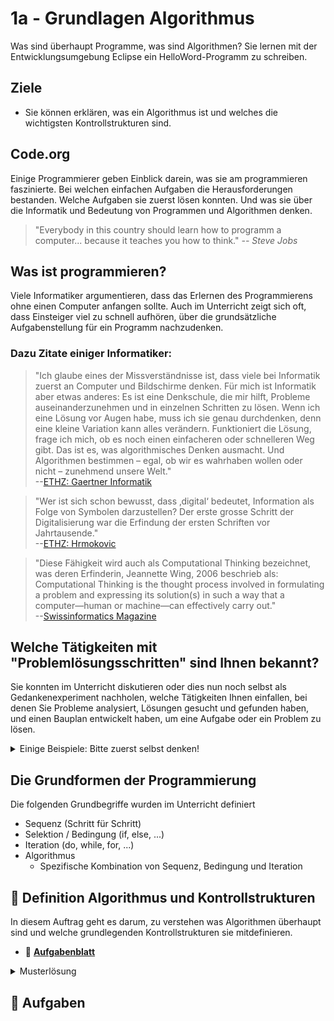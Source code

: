 # 1a - Grundlagen Algorithmus

Was sind überhaupt Programme, was sind Algorithmen? Sie lernen mit der Entwicklungsumgebung Eclipse ein HelloWord-Programm zu schreiben.

## Ziele

- Sie können erklären, was ein Algorithmus ist und welches die wichtigsten Kontrollstrukturen sind.

## Code.org

<div class="grid"><div>

Einige Programmierer geben Einblick darein, was sie am programmieren faszinierte. Bei welchen einfachen Aufgaben die Herausforderungen bestanden. Welche Aufgaben sie zuerst lösen konnten. Und was sie über die Informatik und Bedeutung von Programmen und Algorithmen denken.

> "Everybody in this country should learn how to programm a computer... because it teaches you how to think."
> _--&nbsp;Steve Jobs_

</div><div>

<YouTube id="nKIu9yen5nc" />

</div></div>

## Was ist programmieren?

Viele Informatiker argumentieren, dass das Erlernen des Programmierens ohne einen Computer anfangen sollte. Auch im Unterricht zeigt sich oft, dass Einsteiger viel zu schnell aufhören, über die grundsätzliche Aufgabenstellung für ein Programm nachzudenken.

### Dazu Zitate einiger Informatiker:

> "Ich glaube eines der Missverständnisse ist, dass viele bei Informatik zuerst an Computer und Bildschirme denken. Für mich ist Informatik aber etwas anderes: Es ist eine Denkschule, die mir hilft, Probleme auseinanderzunehmen und in einzelnen Schritten zu lösen. Wenn ich eine Lösung vor Augen habe, muss ich sie genau durchdenken, denn eine kleine Variation kann alles verändern. Funktioniert die Lösung, frage ich mich, ob es noch einen einfacheren oder schnelleren Weg gibt. Das ist es, was algorithmisches Denken ausmacht. Und Algorithmen bestimmen – egal, ob wir es wahrhaben wollen oder nicht – zunehmend unsere Welt."<br/>
> --[ETHZ: Gaertner Informatik](https://www.ethz.ch/de/news-und-veranstaltungen/eth-news/news/2018/05/gaertner-informatik-weltsprache-fuer-kinder.html)

> "Wer ist sich schon bewusst, dass ‚digital‘ bedeutet, Information als Folge von Symbolen darzustellen? Der erste grosse Schritt der Digitalisierung war die Erfindung der ersten Schriften vor Jahrtausende."<br/>
> --[ETHZ: Hrmokovic](https://www.ethz.ch/content/main/de/news-und-veranstaltungen/eth-news/news/2018/07/blog-hromkovic-informatikunterricht.html)

> "Diese Fähigkeit wird auch als Computational Thinking bezeichnet, was deren Erfinderin, Jeannette Wing, 2006 beschrieb als: Computational Thinking is the thought process involved in formulating a problem and expressing its solution(s) in such a way that a computer—human or machine—can effectively carry out."<br/>
> --[Swissinformatics Magazine](https://magazine.swissinformatics.org/de/computational-thinking-%E2%89%A0-programming/)

## Welche Tätigkeiten mit "Problemlösungsschritten" sind Ihnen bekannt?

Sie konnten im Unterricht diskutieren oder dies nun noch selbst als Gedankenexperiment nachholen, welche Tätigkeiten Ihnen einfallen, bei denen Sie Probleme analysiert, Lösungen gesucht und gefunden haben, und einen Bauplan entwickelt haben, um eine Aufgabe oder ein Problem zu lösen.

<details><summary>Einige Beispiele: Bitte zuerst selbst denken!</summary>

Hier einige Beispiele von Tätigkeiten, die es erforderlich machen, Probleme auseinanderzunehmen und in einzelnen Schritten zu lösen.

- Anleitung zum Aufbau einer kleinen LEGO-Welt
- Anleitung zum Aufbauen eines Schrankes
- Lösungsvorgehen für einfarbige Flächen beim Rubix-Cube
- Mise-en-place und die Umsetzung eines Kochrezeptes

</details>


## Die Grundformen der Programmierung

Die folgenden Grundbegriffe wurden im Unterricht definiert

- Sequenz (Schritt für Schritt)
- Selektion / Bedingung (if, else, ...)
- Iteration (do, while, for, ...)
- Algorithmus 
  - Spezifische Kombination von Sequenz, Bedingung und Iteration

## :pencil: Definition Algorithmus und Kontrollstrukturen

In diesem Auftrag geht es darum, zu verstehen was Algorithmen überhaupt sind und welche grundlegenden Kontrollstrukturen sie mitdefinieren.

- :link: [**Aufgabenblatt**](https://drive.google.com/file/d/1ToXES69-oAbJMEc9H9H4NJ404kYyDtIe/view)

<details><summary>Musterlösung</summary>

:link: [**Ausgefülltes Aufgabenblatt**](https://drive.google.com/file/d/1-j3JmnWYRX8tI3H8-T-2K5RE-FV5YWdO/view)

- Ein Algorithmus ist eine endliche Folge (Ablauf) aus eindeutigen und ausführbaren Anweisungen.
- Ein Programm ist ein Algorithmus, der in einer formalisierten Sprache abgefasst ist und maschinell ausgeführt werden kann.
- Eine lineare Folge von Anweisungen nennt man Sequenz.
  - Ein Viereck zeichnen.
  - Die Wörter Hello, World hintereinander ausgeben.
  - ...
- Wenn eine Sequenz in zwei Sequenzen verzweigt, spricht man von Selektion.
- Die Wiederholung eines Abschnitts einer Sequenz wird als Iteration bezeichnet.

**Kein Algorithmus sind:**

- einschlafen
- aufstehen
- Emotionen
- Moral

</details>

## :pencil: Aufgaben

<DocCardList />
